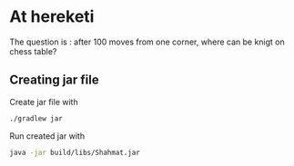 # At hereketi

The question is : after 100 moves from one corner, where can be knigt on chess table?

## Creating jar file

Create jar file with
```sh
./gradlew jar
```

Run created jar with
```sh
java -jar build/libs/Shahmat.jar
```
